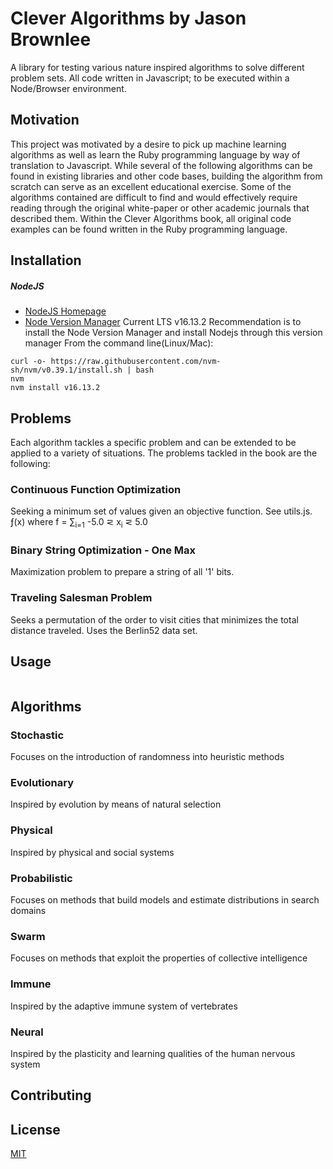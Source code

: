 # Clever Algorithms by Jason Brownlee
A library for testing various nature inspired algorithms to solve different problem sets.
All code written in Javascript; to be executed within a Node/Browser environment.

## Motivation
This project was motivated by a desire to pick up machine learning algorithms as well as
learn the Ruby programming language by way of translation to Javascript. While several of
the following algorithms can be found in existing libraries and other code bases, building
the algorithm from scratch can serve as an excellent educational exercise. Some of the algorithms
contained are difficult to find and would effectively require reading through the original
white-paper or other academic journals that described them. Within the Clever Algorithms book,
all original code examples can be found written in the Ruby programming language.

## Installation

##### NodeJS
+ [NodeJS Homepage](https://nodejs.org/en/)
+ [Node Version Manager](https://github.com/nvm-sh/nvm)
Current LTS v16.13.2
Recommendation is to install the Node Version Manager and install Nodejs through this version manager
From the command line(Linux/Mac):
```
curl -o- https://raw.githubusercontent.com/nvm-sh/nvm/v0.39.1/install.sh | bash
nvm
nvm install v16.13.2
```
## Problems
Each algorithm tackles a specific problem and can be extended to be applied to a variety
of situations. The problems tackled in the book are the following:

### Continuous Function Optimization
Seeking a minimum set of values given an objective function. See utils.js.
&#402;(x) where f = &#8721;<sub>i=1</sub>  -5.0 &#8924; x<sub>i</sub> &#8924; 5.0

### Binary String Optimization - One Max
Maximization problem to prepare a string of all '1' bits.

### Traveling Salesman Problem
Seeks a permutation of the order to visit cities that minimizes the total distance traveled.
Uses the Berlin52 data set.

## Usage
```javascript

```

## Algorithms

### Stochastic
Focuses on the introduction of randomness into heuristic methods

### Evolutionary
Inspired by evolution by means of natural selection

### Physical
Inspired by physical and social systems

### Probabilistic
Focuses on methods that build models and estimate distributions in search domains

### Swarm
Focuses on methods that exploit the properties of collective intelligence

### Immune
Inspired by the adaptive immune system of vertebrates

### Neural
Inspired by the plasticity and learning qualities of the human nervous system

## Contributing

## License
[MIT](https://choosealicense.com/licenses/mit/)
